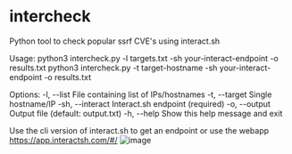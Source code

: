 # intercheck
Python tool to check popular ssrf CVE's using interact.sh

Usage:
python3 intercheck.py -l targets.txt -sh your-interact-endpoint -o results.txt
python3 intercheck.py -t target-hostname -sh your-interact-endpoint -o results.txt

Options:
-l, --list        File containing list of IPs/hostnames
-t, --target      Single hostname/IP
-sh, --interact   Interact.sh endpoint (required)
-o, --output      Output file (default: output.txt)
-h, --help        Show this help message and exit

Use the cli version of interact.sh to get an endpoint or use the webapp https://app.interactsh.com/#/
![image](https://github.com/Ocel0tSec/intercheck/assets/78559938/e5061b57-fc5e-4df7-9b77-944cd3e3b840)
